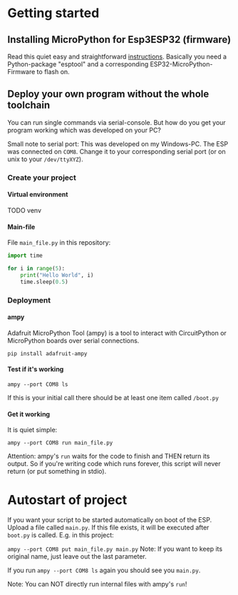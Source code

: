 # Getting started
## Installing MicroPython for Esp3ESP32 (firmware)
Read this quiet easy and straightforward [instructions](https://docs.micropython.org/en/latest/esp32/tutorial/intro.html).
Basically you need a Python-package "esptool" and a corresponding ESP32-MicroPython-Firmware to flash on.  


## Deploy your own program without the whole toolchain
You can run single commands via serial-console. But how do you get your program working which was developed on your PC?

Small note to serial port: This was developed on my Windows-PC. The ESP was connected on `COM8`. Change it to your corresponding serial port (or on unix to your `/dev/ttyXYZ`).

### Create your project
#### Virtual environment
TODO venv

#### Main-file
File `main_file.py` in this repository:
``` python
import time

for i in range(5):
    print("Hello World", i)
    time.sleep(0.5)
```
 
### Deployment
#### ampy
Adafruit MicroPython Tool (ampy) is a tool to interact with CircuitPython or MicroPython boards over serial connections.

``pip install adafruit-ampy``

#### Test if it's working

``ampy --port COM8 ls``

If this is your initial call there should be at least one item called `/boot.py`


#### Get it working

It is quiet simple:

``ampy --port COM8 run main_file.py``

Attention: ampy's `run` waits for the code to finish and THEN return its output. So if you're writing code which runs forever, this script will never return (or put something in stdio).

# Autostart of project

If you want your script to be started automatically on boot of the ESP. Upload a file called ``main.py``. If this file exists, it will be executed after `boot.py` is called.
E.g. in this project:


``ampy --port COM8 put main_file.py main.py``
Note: If you want to keep its original name, just leave out the last parameter.

If you run ``ampy --port COM8 ls`` again you should see you ``main.py``.

Note: You can NOT directly run internal files with ampy's `run`!